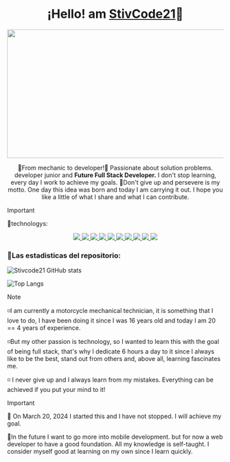 <div align="center">
  <h1>¡Hello! am <a href="https://github.com/stivcode21">StivCode21</a>👋</h1>
  <img src="https://media.giphy.com/media/v1.Y2lkPTc5MGI3NjExZTBpajhkdHNhcTRwNDhoanUzY2NxbzVsMDBzYzc4bmJwc2p1NTUzdSZlcD12MV9pbnRlcm5hbF9naWZfYnlfaWQmY3Q9Zw/JqmupuTVZYaQX5s094/giphy.gif" width="600" height="300">
  <p>🔧From mechanic to developer!🔧 Passionate about solution problems. developer junior and <strong>Future Full Stack Developer.</strong> I don't stop learning, every day I work to achieve my goals.
📌Don't give up and persevere is my motto. One day this idea was born and today I am carrying it out. I hope you like a little of what I share and what I can contribute.</p>
</div>

> [!IMPORTANT]
> 🔧technologys:
<div id="badges" align="center">
  <a href=" ">
    <img src="https://img.shields.io/badge/Visual_Studio_Code-0078D4?style=for-the-badge&logo=visual%20studio%20code&logoColor=white"/>
    <img src="https://img.shields.io/badge/Git-F05032?style=for-the-badge&logo=git&logoColor=white"/>
    <img src="https://img.shields.io/badge/GitHub-100000?style=for-the-badge&logo=github&logoColor=white"/>  
    <img src="https://img.shields.io/badge/HTML5-E34F26?style=for-the-badge&logo=html5&logoColor=white"/>
    <img src="https://img.shields.io/badge/CSS3-1572B6?style=for-the-badge&logo=css3&logoColor=white"/>
    <img src="https://img.shields.io/badge/JavaScript-323330?style=for-the-badge&logo=javascript&logoColor=F7DF1E"/>
    <img src="https://img.shields.io/badge/Microsoft_Excel-217346?style=for-the-badge&logo=microsoft-excel&logoColor=white"/>
    <img src="https://img.shields.io/badge/Microsoft_PowerPoint-B7472A?style=for-the-badge&logo=microsoft-powerpoint&logoColor=white"/>
    <img src="https://img.shields.io/badge/Microsoft_Office-D83B01?style=for-the-badge&logo=microsoft-office&logoColor=white"/>
    <img src="https://img.shields.io/badge/Microsoft_Word-2B579A?style=for-the-badge&logo=microsoft-word&logoColor=white"/>    
  </a>
</div>
  <h3>🔎Las estadisticas del repositorio:</h3>

![Stivcode21 GitHub stats](https://github-readme-stats.vercel.app/api?username=stivcode21&show_icons=true&theme=dark)

![Top Langs](https://github-readme-stats.vercel.app/api/top-langs/?username=stivcode21&layout=compact&theme=dark)

> [!NOTE]
> ◽I am currently a motorcycle mechanical technician, it is something that I love to do, I have been doing it since I was 16 years old and today I am 20 == 4 years of experience.
> 
> ◽But my other passion is technology, so I wanted to learn this with the goal of being full stack, that's why I dedicate 6 hours a day to it since I always like to be the best, stand out from others and, above all, learning fascinates me.
>
>◽ I never give up and I always learn from my mistakes.
Everything can be achieved if you put your mind to it!

> [!IMPORTANT]
> 🔻 On March 20, 2024 I started this and I have not stopped. I will achieve my goal.
>
>🔻In the future I want to go more into mobile development. but for now a web developer 
  to have a good foundation.
  All my knowledge is self-taught. I consider myself good at learning on my own since I 
  learn quickly.
